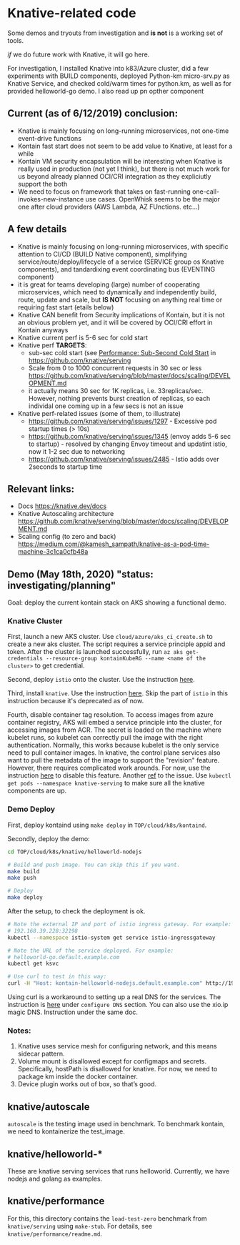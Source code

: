 # Knative-related code

Some demos and tryouts from investigation and  **is not**   is a working set of tools.

*if* we do future work with Knative, it will go here.

For investigation, I installed Knative into k83/Azure cluster, did a few experiments with BUILD components, deployed Python-km micro-srv.py as Knative Service, and checked cold/warm times for python.km, as well as for provided helloworld-go demo. I also read up pn opther component


## Current (as of 6/12/2019) conclusion:

* Knative is mainly focusing on long-running microservices, not one-time event-drive functions
* Kontain fast start  does not seem to be add value to Knative, at least for a while
* Kontain VM security encapsulation will be interesting when Knative is really used in production (not yet I think), but there is not much work for us beyond already planned OCI/CRI integration as they expliciutly support the both
* We need to focus on framework that takes on fast-running one-call-invokes-new-instance use cases. OpenWhisk seems to be the major one after cloud providers (AWS Lambda, AZ FUnctions. etc...)



## A few details

* Knative is mainly focusing on long-running microservices, with specific attention to CI/CD (BUILD Native component), simplifying service/route/deploy/lifecycle of a service (SERVICE group os Knative components), and tandardixing event coordinating bus (EVENTING component)
* it is great for teams developing (large) number of cooperating microservices, which need to dynamically and independently build, route, update and scale, but **IS NOT** focusing on anything real time or requiring fast start (etails below)
* Knative CAN benefit from Security implications of Kontain, but it is not an obvious problem yet, and it will be covered by OCI/CRI effort in Kontain anyways
* Knative current perf is 5-6 sec for cold start
* Knative perf **TARGETS**:
  * sub-sec cold start (see [Performance: Sub-Second Cold Start](https://github.com/knative/serving/projects/8) in https://github.com/knative/serving
  * Scale from 0 to 1000 concurrent requests in 30 sec or less https://github.com/knative/serving/blob/master/docs/scaling/DEVELOPMENT.md
   * it actually means 30 sec for 1K replicas, i.e. 33replicas/sec. However, nothing prevents burst creation of replicas, so each individal one coming up in a few secs is not an issue
* Knative perf-related issues (some of them, to illustrate)
  * https://github.com/knative/serving/issues/1297 - Excessive pod startup times (> 10s)
  * https://github.com/knative/serving/issues/1345 (envoy adds 5-6 sec to startup) - resolved by changing Envoy timeout and updatint istio, now it 1-2 sec due to networking
  * https://github.com/knative/serving/issues/2485 - Istio adds over 2seconds to startup time


## Relevant links:

* Docs https://knative.dev/docs
* Knative Autoscaling architecture https://github.com/knative/serving/blob/master/docs/scaling/DEVELOPMENT.md
* Scaling config (to zero and back) https://medium.com/@kamesh_sampath/knative-as-a-pod-time-machine-3c1ca0cfb48a

## Demo (May 18th, 2020) "status: investigating/planning"

Goal: deploy the current kontain stack on AKS showing a functional demo.

### Knative Cluster

First, launch a new AKS cluster. Use `cloud/azure/aks_ci_create.sh` to create
a new aks cluster. The script requires a service principle appid and token.
After the cluster is launched successfully, run
`az aks get-credentials --resource-group kontainKubeRG --name <name of the cluster>`
to get credential.

Second, deploy `istio` onto the cluster. Use the instruction
[here](https://istio.io/docs/setup/getting-started/).

Third, install `knative`. Use the instruction
[here](https://knative.dev/docs/install/any-kubernetes-cluster/). Skip the
part of `istio` in this instruction because it's deprecated as of now.

Fourth, disable container tag resolution. To access images from azure
container registry, AKS will embed a service principle into the cluster, for
accessing images from ACR. The secret is loaded on the machine where kubelet
runs, so kubelet can correctly pull the image with the right authentication.
Normally, this works because kubelet is the only service need to pull
container images. In knative, the control plane services also want to pull
the metadata of the image to support the "revision" feature. However, there
requires complicated work arounds. For now, use the instruction
[here](https://knative.dev/docs/serving/tag-resolution/) to disable this
feature. Another
[ref](https://github.com/knative/serving/issues/6114#issuecomment-619262974)
to the issue. Use `kubectl get pods --namespace knative-serving` to make sure
all the knative components are up.

### Demo Deploy

First, deploy kontaind using `make deploy` in `TOP/cloud/k8s/kontaind`.

Secondly, deploy the demo:
```bash
cd TOP/cloud/k8s/knative/helloworld-nodejs

# Build and push image. You can skip this if you want.
make build
make push

# Deploy
make deploy
```

After the setup, to check the deployment is ok.
```bash
# Note the external IP and port of istio ingress gateway. For example:
# 192.168.39.228:32198
kubectl --namespace istio-system get service istio-ingressgateway

# Note the URL of the service deployed. For example:
# helloworld-go.default.example.com
kubectl get ksvc

# Use curl to test in this way:
curl -H "Host: kontain-helloworld-nodejs.default.example.com" http://192.168.39.228:32198
```

Using curl is a workaround to setting up a real DNS for the services. The
instruction is
[here](https://knative.dev/docs/install/any-kubernetes-cluster/) under
`configure DNS` section. You can also use the xio.ip magic DNS. Instruction
under the same doc.

### Notes:
1. Knative uses service mesh for configuring network, and this means sidecar
pattern.
2. Volume mount is disallowed except for configmaps and secrets.
Specifically, hostPath is disallowed for knative. For now, we need to package
km inside the docker container.
3. Device plugin works out of box, so that’s good.

## knative/autoscale

`autoscale` is the testing image used in benchmark. To benchmark kontain, we
need to kontainerize the test_image.

## knative/helloworld-*

These are knative serving services that runs helloworld. Currently, we have
nodejs and golang as examples.

## knative/performance

For this, this directory contains the `load-test-zero` benchmark from
`knative/serving` using `make-stub`. For details, see
`knative/performance/readme.md`.
